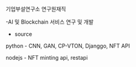 
기업부설연구소 연구원재직

-AI 및 Blockchain 서비스 연구 및 개발

- source

python - CNN, GAN, CP-VTON, Djanggo, NFT API

nodejs - NFT minting api, restapi


